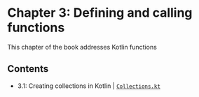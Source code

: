 # Chapter 3: Defining and calling functions
This chapter of the book addresses Kotlin functions

## Contents
* 3.1: Creating collections in Kotlin | [`Collections.kt`](https://github.com/MetalTurtle18/kotlin-learning/blob/main/src/main/kotlin/chapter3/Collections.kt)